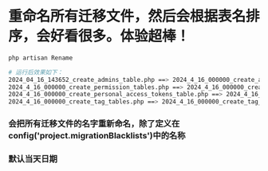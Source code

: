 # 重命名所有迁移文件，然后会根据表名排序，会好看很多。体验超棒！

```bash
php artisan Rename

# 运行后效果如下：
2024_04_16_143652_create_admins_table.php ==> 2024_4_16_000000_create_admins_table.php
2024_4_16_000000_create_permission_tables.php ==> 2024_4_16_000000_create_permission_tables.php
2024_4_16_000000_create_personal_access_tokens_table.php ==> 2024_4_16_000000_create_personal_access_tokens_table.php
2024_4_16_000000_create_tag_tables.php ==> 2024_4_16_000000_create_tag_tables.php
```
### 会把所有迁移文件的名字重新命名，除了定义在 config('project.migrationBlacklists')中的名称
### 默认当天日期
